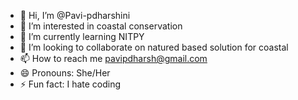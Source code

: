 - 👋 Hi, I’m @Pavi-pdharshini
- 👀 I’m interested in coastal conservation
- 🌱 I’m currently learning NITPY
- 💞️ I’m looking to collaborate on natured based solution for coastal 
- 📫 How to reach me pavipdharsh@gmail.com
- 😄 Pronouns: She/Her
- ⚡ Fun fact: I hate coding

<!---
Pavi-pdharshini/Pavi-pdharshini is a ✨ special ✨ repository because its `README.md` (this file) appears on your GitHub profile.
You can click the Preview link to take a look at your changes.
--->
